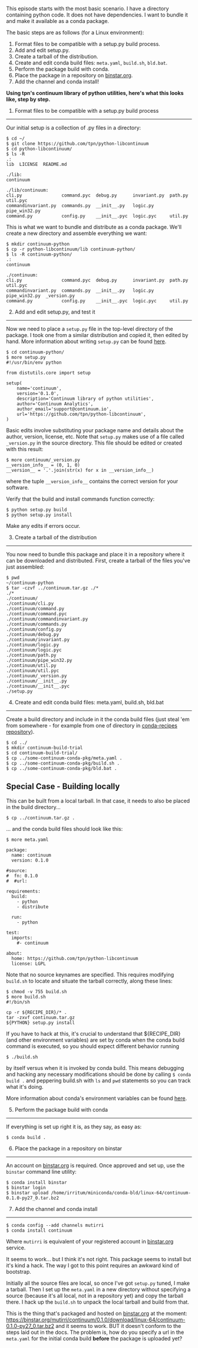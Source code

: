 This episode starts with the most basic scenario. I have a directory containing
python code. It does not have dependencies. I want to bundle it and make it
available as a conda package.

The basic steps are as follows (for a Linux environment):
1. Format files to be compatible with a setup.py build process.
2. Add and edit setup.py.
3. Create a tarball of the distribution.
4. Create and edit conda build files: `meta.yaml`, `build.sh`, `bld.bat`.
5. Perform the package build with conda.
6. Place the package in a repository on [binstar.org](https://binstar.org/).
7. Add the channel and conda install!

**Using tpn's continuum library of python utilities, here's what this looks like, step by step.**

1. Format files to be compatible with a setup.py build process
--------------------------------------------------------------

Our initial setup is a collection of .py files in a directory:

```
$ cd ~/
$ git clone https://github.com/tpn/python-libcontinuum
$ cd python-libcontinuum/
$ ls -R
.:
lib  LICENSE  README.md

./lib:
continuum

./lib/continuum:
cli.py               command.pyc  debug.py      invariant.py  path.py        util.pyc
commandinvariant.py  commands.py  __init__.py   logic.py      pipe_win32.py
command.py           config.py    __init__.pyc  logic.pyc     util.py
```

This is what we want to bundle and distribute as a conda package.
We'll create a new directory and assemble everything we want:

```
$ mkdir continuum-python
$ cp -r python-libcontinuum/lib continuum-python/
$ ls -R continuum-python/
.:
continuum

./continuum:
cli.py               command.pyc  debug.py      invariant.py  path.py        util.pyc
commandinvariant.py  commands.py  __init__.py   logic.py      pipe_win32.py  _version.py
command.py           config.py    __init__.pyc  logic.pyc     util.py
```

2. Add and edit setup.py, and test it
-------------------------------------

Now we need to place a `setup.py` file in the top-level directory of the package.
I took one from a similar distribution and copied it, then edited by hand.
More information about writing `setup.py` can be found [here](https://docs.python.org/3/distutils/setupscript.html).

```
$ cd continuum-python/
$ more setup.py
#!/usr/bin/env python

from distutils.core import setup

setup(
    name='continuum',
    version='0.1.0',
    description='Continuum library of python utilities',
    author='Continuum Analytics',
    author_email='support@continuum.io',
    url='https://github.com/tpn/python-libcontinuum',
)

```

Basic edits involve substituting your package name and details about the
author, version, license, etc. Note that `setup.py` makes use of a file called
`_version.py` in the source directory. This file should be edited or created with
this result:

```
$ more continuum/_version.py
__version_info__ = (0, 1, 0)
__version__ = '.'.join(str(x) for x in __version_info__)
```

where the tuple `__version_info__` contains the correct version for your software.

Verify that the build and install commands function correctly:

```
$ python setup.py build
$ python setup.py install
```

Make any edits if errors occur.

3. Create a tarball of the distribution
---------------------------------------

You now need to bundle this package and place it in a repository where it can
be downloaded and distributed. First, create a tarball of the files you've just
assembled:

```
$ pwd
~/continuum-python
$ tar -czvf ../continuum.tar.gz ./*
./*
./continuum/
./continuum/cli.py
./continuum/command.py
./continuum/command.pyc
./continuum/commandinvariant.py
./continuum/commands.py
./continuum/config.py
./continuum/debug.py
./continuum/invariant.py
./continuum/logic.py
./continuum/logic.pyc
./continuum/path.py
./continuum/pipe_win32.py
./continuum/util.py
./continuum/util.pyc
./continuum/_version.py
./continuum/__init__.py
./continuum/__init__.pyc
./setup.py
```

4. Create and edit conda build files: meta.yaml, build.sh, bld.bat
------------------------------------------------------------------

Create a build directory and include in it the conda build files (just steal 'em
from somewhere - for example from one of directory in
[conda-recipes repository](https://github.com/conda/conda-recipes)).

```
$ cd ../
$ mkdir continuum-build-trial
$ cd continuum-build-trial/
$ cp ../some-continuum-conda-pkg/meta.yaml .
$ cp ../some-continuum-conda-pkg/build.sh .
$ cp ../some-continuum-conda-pkg/bld.bat .
```

Special Case - Building locally
-------------------------------

This can be built from a local tarball. In that case, it needs to also be
placed in the build directory...

```
$ cp ../continuum.tar.gz .
```

... and the conda build files should look like this:


```
$ more meta.yaml

package:
  name: continuum
  version: 0.1.0

#source:
#  fn: 0.1.0
#  #url:

requirements:
  build:
    - python
    - distribute

  run:
    - python

test:
  imports:
    #- continuum

about:
  home: https://github.com/tpn/python-libcontinuum
  license: LGPL
```

Note that no source keynames are specified. This requires modifying `build.sh` to
locate and situate the tarball correctly, along these lines:

```
$ chmod -v 755 build.sh
$ more build.sh
#!/bin/sh

cp -r ${RECIPE_DIR}/* .
tar -zxvf continuum.tar.gz
${PYTHON} setup.py install
```

If you have to hack at this, it's crucial to understand that ${RECIPE_DIR} (and
other environment variables) are set by conda when the conda build command is
executed, so you should expect different behavior running

```
$ ./build.sh
```

by itself versus when it is invoked by conda build. This means debugging and
hacking any necessary modifications should be done by calling `$ conda build .`
and peppering build.sh with `ls` and `pwd` statements so you can track what
it's doing.

More information about conda's environment variables can be found
[here](http://conda.pydata.org/docs/build.html).

5. Perform the package build with conda
---------------------------------------

If everything is set up right it is, as they say, as easy as:

```
$ conda build .
```

6. Place the package in a repository on binstar
-----------------------------------------------

An account on [binstar.org](https://binstar.org/account/login) is required.
Once approved and set up, use the `binstar` command line utility:

```
$ conda install binstar
$ binstar login
$ binstar upload /home/irritum/miniconda/conda-bld/linux-64/continuum-0.1.0-py27_0.tar.bz2
```

7. Add the channel and conda install
------------------------------------

```
$ conda config --add channels mutirri
$ conda install continuum
```

Where `mutirri` is equivalent of your registered account in [binstar.org](https://binstar.org/) service.

It seems to work... but I think it's not right. This package seems to install
but it's kind a hack. The way I got to this point requires an awkward kind of
bootstrap.

Initially all the source files are local, so once I've got `setup.py` tuned, I
make a tarball. Then I set up the `meta.yaml` in a new directory without
specifying a source (because it's all local, not in a repository yet) and copy
the tarball there. I hack up the `build.sh` to unpack the local tarball and build
from that.

This is the thing that's packaged and hosted on [binstar.org](https://binstar.org/) at the moment:
https://binstar.org/mutirri/continuum/0.1.0/download/linux-64/continuum-0.1.0-py27_0.tar.bz2
and it seems to work. BUT it doesn't conform to the steps laid out in the docs.
The problem is, how do you specify a url in the `meta.yaml` for the initial conda
build **before** the package is uploaded yet?

